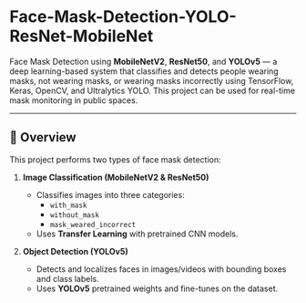 # Face-Mask-Detection-YOLO-ResNet-MobileNet

Face Mask Detection using **MobileNetV2**, **ResNet50**, and **YOLOv5** — a deep learning-based system that classifies and detects people wearing masks, not wearing masks, or wearing masks incorrectly using TensorFlow, Keras, OpenCV, and Ultralytics YOLO. This project can be used for real-time mask monitoring in public spaces.

---

## 📝 Overview
This project performs two types of face mask detection:

1. **Image Classification (MobileNetV2 & ResNet50)**  
   - Classifies images into three categories:  
     - `with_mask`  
     - `without_mask`  
     - `mask_weared_incorrect`
   - Uses **Transfer Learning** with pretrained CNN models.
   
2. **Object Detection (YOLOv5)**  
   - Detects and localizes faces in images/videos with bounding boxes and class labels.
   - Uses **YOLOv5** pretrained weights and fine-tunes on the dataset.

